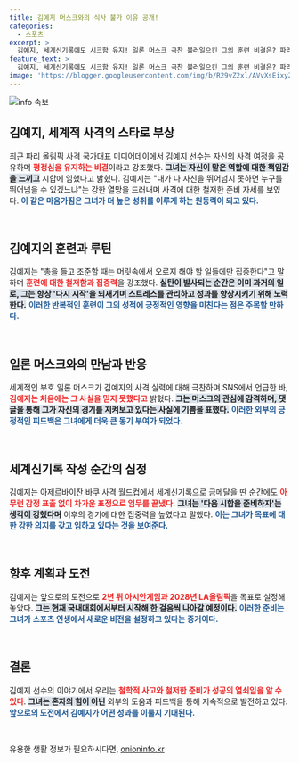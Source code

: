 ```yaml
---
title: 김예지 머스크와의 식사 불가 이유 공개!
categories:
  - 스포츠
excerpt: >
  김예지, 세계신기록에도 시크함 유지! 일론 머스크 극찬 불러일으킨 그의 훈련 비결은? 파리올림픽에서의 도전과 포부를 담은 인터뷰의 모든 이야기!
feature_text: >
  김예지, 세계신기록에도 시크함 유지! 일론 머스크 극찬 불러일으킨 그의 훈련 비결은? 파리올림픽에서의 도전과 포부를 담은 인터뷰의 모든 이야기!
image: 'https://blogger.googleusercontent.com/img/b/R29vZ2xl/AVvXsEixyZcFfHzMRdzZMjFBmAUKJYCLCGyLL1o632UiGVXcaFdKo_bkvkuCioo0uUKlGfBVcT3P84aROyZIXSBEx3Aw5nCQ3pTgDom1WDC4m8eifvWiAmWEEVb4x6G_l8C0QH225ldMjyaFvpxGEBGNO37VmDTDMHGhJPq73UglMfDca1-0aw/s1600/blogspot.png'
---
```


<p><img src="https://blogger.googleusercontent.com/img/b/R29vZ2xl/AVvXsEixyZcFfHzMRdzZMjFBmAUKJYCLCGyLL1o632UiGVXcaFdKo_bkvkuCioo0uUKlGfBVcT3P84aROyZIXSBEx3Aw5nCQ3pTgDom1WDC4m8eifvWiAmWEEVb4x6G_l8C0QH225ldMjyaFvpxGEBGNO37VmDTDMHGhJPq73UglMfDca1-0aw/s1600/blogspot.png" alt="info 속보" /></p>

<h2 data-ke-size="size26">김예지, 세계적 사격의 스타로 부상</h2>

<p data-ke-size="size16">최근 파리 올림픽 사격 국가대표 미디어데이에서 김예지 선수는 자신의 사격 여정을 공유하며 <b><span style="color: #ee2323;">평정심을 유지하는 비결</span></b>이라고 강조했다. <b><span style="background-color: #21538527;">그녀는 자신이 맡은 역할에 대한 책임감을 느끼고</span></b> 시합에 임했다고 밝혔다. 김예지는 "내가 나 자신을 뛰어넘지 못하면 누구를 뛰어넘을 수 있겠느냐"는 강한 열망을 드러내며 사격에 대한 철저한 준비 자세를 보였다. <b><span style="color: #1a5490;">이 같은 마음가짐은 그녀가 더 높은 성취를 이루게 하는 원동력이 되고 있다.</span></b> </p>

<p data-ke-size="size16">&nbsp;</p>

<h2 data-ke-size="size26">김예지의 훈련과 루틴</h2>

<p data-ke-size="size16">김예지는 "총을 들고 조준할 때는 머릿속에서 오로지 해야 할 일들에만 집중한다"고 말하며 <b><span style="color: #ee2323;">훈련에 대한 철저함과 집중력</span></b>을 강조했다. <b><span style="background-color: #21538527;">실탄이 발사되는 순간은 이미 과거의 일로, 그는 항상 '다시 시작'을 되새기며 스트레스를 관리하고 성과를 향상시키기 위해 노력한다.</span></b> <b><span style="color: #1a5490;">이러한 반복적인 훈련이 그의 성적에 긍정적인 영향을 미친다는 점은 주목할 만하다.</span></b> </p>

<p data-ke-size="size16">&nbsp;</p>

<h2 data-ke-size="size26">일론 머스크와의 만남과 반응</h2>

<p data-ke-size="size16">세계적인 부호 일론 머스크가 김예지의 사격 실력에 대해 극찬하며 SNS에서 언급한 바, <b><span style="color: #ee2323;">김예지는 처음에는 그 사실을 믿지 못했다고</span></b> 밝혔다. <b><span style="background-color: #21538527;">그는 머스크의 관심에 감격하며, 댓글을 통해 그가 자신의 경기를 지켜보고 있다는 사실에 기쁨을 표했다.</span></b> <b><span style="color: #1a5490;">이러한 외부의 긍정적인 피드백은 그녀에게 더욱 큰 동기 부여가 되었다.</span></b> </p>

<p data-ke-size="size16">&nbsp;</p>

<h2 data-ke-size="size26">세계신기록 작성 순간의 심정</h2>

<p data-ke-size="size16">김예지는 아제르바이잔 바쿠 사격 월드컵에서 세계신기록으로 금메달을 딴 순간에도 <b><span style="color: #ee2323;">아무런 감정 표출 없이 차가운 표정으로 임무를 끝냈다.</span></b> <b><span style="background-color: #21538527;">그녀는 '다음 시합을 준비하자'는 생각이 강했다며</span></b> 이후의 경기에 대한 집중력을 높였다고 말했다. <b><span style="color: #1a5490;">이는 그녀가 목표에 대한 강한 의지를 갖고 임하고 있다는 것을 보여준다.</span></b> </p>

<p data-ke-size="size16">&nbsp;</p>

<h2 data-ke-size="size26">향후 계획과 도전</h2>

<p data-ke-size="size16">김예지는 앞으로의 도전으로 <b><span style="color: #ee2323;">2년 뒤 아시안게임과 2028년 LA올림픽</span></b>을 목표로 설정해 놓았다. <b><span style="background-color: #21538527;">그는 현재 국내대회에서부터 시작해 한 걸음씩 나아갈 예정이다.</span></b> <b><span style="color: #1a5490;">이러한 준비는 그녀가 스포츠 인생에서 새로운 비전을 설정하고 있다는 증거이다.</span></b> </p>

<p data-ke-size="size16">&nbsp;</p>

<h2 data-ke-size="size26">결론</h2>

<p data-ke-size="size16">김예지 선수의 이야기에서 우리는 <b><span style="color: #ee2323;">철학적 사고와 철저한 준비가 성공의 열쇠임을 알 수 있다</span></b>. <b><span style="background-color: #21538527;">그녀는 혼자의 힘이 아닌</span></b> 외부의 도움과 피드백을 통해 지속적으로 발전하고 있다. <b><span style="color: #1a5490;">앞으로의 도전에서 김예지가 어떤 성과를 이룰지 기대된다.</span></b> </p>

<p data-ke-size="size16">&nbsp;</p>
유용한 생활 정보가 필요하시다면, <a href="https://onioninfo.kr" rel="dofollow">onioninfo.kr</a>



